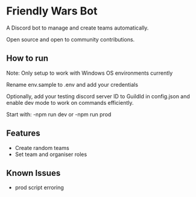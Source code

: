 # Friendly Wars Bot

A Discord bot to manage and create teams automatically.

Open source and open to community contributions.

## How to run

Note: Only setup to work with Windows OS environments currently

Rename env.sample to .env and add your credentials

Optionally, add your testing discord server ID to GuildId in config.json and enable dev mode to work on commands efficiently.

Start with:
-npm run dev
or
-npm run prod

## Features

- Create random teams
- Set team and organiser roles

## Known Issues

- prod script erroring